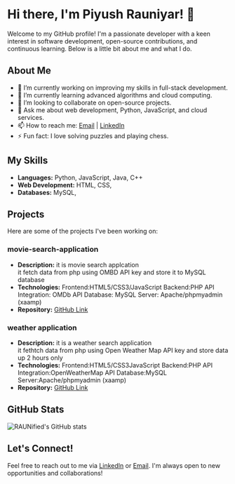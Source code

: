 # Hi there, I'm Piyush Rauniyar! 👋

Welcome to my GitHub profile! I'm a passionate developer with a keen interest in software development, open-source contributions, and continuous learning. Below is a little bit about me and what I do.

## About Me

- 🔭 I’m currently working on improving my skills in full-stack development.
- 🌱 I’m currently learning advanced algorithms and cloud computing.
- 👯 I’m looking to collaborate on open-source projects.
- 💬 Ask me about web development, Python, JavaScript, and cloud services.
- 📫 How to reach me: [Email](piyushrauniyar16@gmail.com) | [LinkedIn](https://www.linkedin.com/in/piyush-rauniyar-2842a7281/)
- ⚡ Fun fact: I love solving puzzles and playing chess.

## My Skills

- **Languages:** Python, JavaScript, Java, C++
- **Web Development:** HTML, CSS, 
- **Databases:** MySQL,

## Projects

Here are some of the projects I've been working on:

### movie-search-application 
- **Description:** it is movie search applcation <br> it fetch data from php using OMBD API key and store it to MySQL database  
- **Technologies:**
Frontend:HTML5/CSS3/JavaScript 
Backend:PHP
API Integration: OMDb API
Database: MySQL
Server: Apache/phpmyadmin (xaamp)
- **Repository:** [GitHub Link](https://github.com/RAUNified/movie-search-application.git)

### weather application
- **Description:** it is a weather search application<br> it fethtch data from php using  Open Weather Map API key and store data up 2 hours only
- **Technologies:** Frontend:HTML5/CSS3JavaScript 
Backend:PHP
API Integration:OpenWeatherMap API
Database:MySQL 
Server:Apache/phpmyadmin (xaamp)
- **Repository:** [GitHub Link](https://github.com/RAUNified/weather-app.git)

## GitHub Stats

![RAUNified's GitHub stats](https://github-readme-stats.vercel.app/api?username=RAUNified&show_icons=true&theme=radical)

## Let's Connect!

Feel free to reach out to me via [LinkedIn](https://www.linkedin.com/in/piyush-rauniyar-2842a7281/) or [Email](piyushrauniyar16@gmail.com). I'm always open to new opportunities and collaborations!
